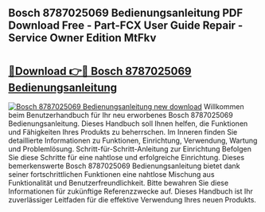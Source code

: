 ## Bosch 8787025069 Bedienungsanleitung PDF Download Free - Part-FCX User Guide Repair - Service Owner Edition MtFkv

# <h2><a href="http://df5h1if.blite.top/?on=Bosch+8787025069+Bedienungsanleitung">🔗Download 👉🔴 Bosch 8787025069 Bedienungsanleitung</a></h2>

[![Bosch 8787025069 Bedienungsanleitung new download](https://i.imgur.com/lujVjoI.png)](http://df5h1if.blite.top/?on=Bosch+8787025069+Bedienungsanleitung)
Willkommen beim Benutzerhandbuch für Ihr neu erworbenes Bosch 8787025069 Bedienungsanleitung. Dieses Handbuch soll Ihnen helfen, die Funktionen und Fähigkeiten Ihres Produkts zu beherrschen. Im Inneren finden Sie detaillierte Informationen zu Funktionen, Einrichtung, Verwendung, Wartung und Problemlösung. Schritt-für-Schritt-Anleitung zur Einrichtung Befolgen Sie diese Schritte für eine nahtlose und erfolgreiche Einrichtung. Dieses bemerkenswerte Bosch 8787025069 Bedienungsanleitung bietet dank seiner fortschrittlichen Funktionen eine nahtlose Mischung aus Funktionalität und Benutzerfreundlichkeit. Bitte bewahren Sie diese Informationen für zukünftige Referenzzwecke auf. Dieses Handbuch ist Ihr zuverlässiger Leitfaden für die effektive Verwendung Ihres neuen Produkts.
